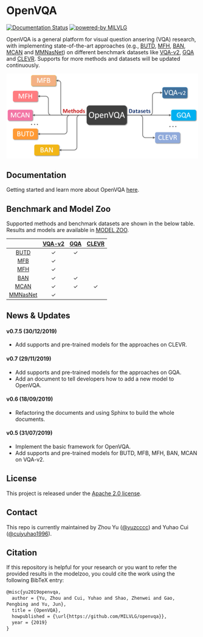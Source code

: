 # OpenVQA

<div>
	<a href="https://openvqa.readthedocs.io/en/latest/?badge=latest"><img alt="Documentation Status" src="https://readthedocs.org/projects/openvqa/badge/?version=latest"/></a>
	<a href="https://github.com/MILVLG"><img alt="powered-by MILVLG" src="https://img.shields.io/badge/powered%20by-MILVLG-orange.svg?style=flat&amp;colorA=E1523D&amp;colorB=007D8A"/></a>
</div>

OpenVQA is a general platform for visual question ansering (VQA) research, with implementing state-of-the-art approaches (e.g., [BUTD](https://arxiv.org/abs/1707.07998), [MFH](https://arxiv.org/abs/1708.03619), [BAN](https://arxiv.org/abs/1805.07932), [MCAN](https://arxiv.org/abs/1906.10770) and [MMNasNet](https://arxiv.org/pdf/2004.12070.pdf)) on different benchmark datasets like [VQA-v2](https://visualqa.org/), [GQA](https://cs.stanford.edu/people/dorarad/gqa/index.html) and [CLEVR](https://cs.stanford.edu/people/jcjohns/clevr/). Supports for more methods and datasets will be updated continuously.



<p align="center">
	<img src="misc/openvqa_overall.png" width="550">
</p>


## Documentation

Getting started and learn more about OpenVQA [here](https://openvqa.readthedocs.io/en/latest/).

## Benchmark and Model Zoo

Supported methods and benchmark datasets are shown in the below table.
Results and models are available in [MODEL ZOO](https://openvqa.readthedocs.io/en/latest/basic/model_zoo.html).

|                                           | [VQA-v2](https://visualqa.org/) | [GQA](https://cs.stanford.edu/people/dorarad/gqa/index.html) | [CLEVR](https://cs.stanford.edu/people/jcjohns/clevr/) |
|:-----------------------------------------:|:-------------------------------:|:------------------------------------------------------------:|:------------------------------------------------------:|
| [BUTD](https://arxiv.org/abs/1707.07998)  | ✓                               |      ✓                                                        |                                                        |
| [MFB](https://arxiv.org/abs/1708.01471v1) | ✓                               |                                                              |                                                        |
| [MFH](https://arxiv.org/abs/1708.03619)   | ✓                               |                                                              |                                                        |
| [BAN](https://arxiv.org/abs/1805.07932)   | ✓                               |       ✓                                                       |                                                        |
| [MCAN](https://arxiv.org/abs/1906.10770)  | ✓                               | ✓                                                            | ✓                                                      |
| [MMNasNet](https://arxiv.org/pdf/2004.12070.pdf)  | ✓                               |                                                             |                                                       |

## News & Updates

#### v0.7.5 (30/12/2019)
- Add supports and pre-trained models for the approaches on CLEVR.

#### v0.7 (29/11/2019)
- Add supports and pre-trained models for the approaches on GQA.
- Add an document to tell developers how to add a new model to OpenVQA.

#### v0.6 (18/09/2019)
- Refactoring the documents and using Sphinx to build the whole documents. 

#### v0.5 (31/07/2019)
- Implement the basic framework for OpenVQA.
- Add supports and pre-trained models for BUTD, MFB, MFH, BAN, MCAN on VQA-v2. 

## License

This project is released under the [Apache 2.0 license](LICENSE).

## Contact

This repo is currently maintained by Zhou Yu ([@yuzcccc](https://github.com/yuzcccc)) and Yuhao Cui ([@cuiyuhao1996](https://github.com/cuiyuhao1996)).

## Citation

If this repository is helpful for your research or you want to refer the provided results in the modelzoo, you could cite the work using the following BibTeX entry:

```
@misc{yu2019openvqa,
  author = {Yu, Zhou and Cui, Yuhao and Shao, Zhenwei and Gao, Pengbing and Yu, Jun},
  title = {OpenVQA},
  howpublished = {\url{https://github.com/MILVLG/openvqa}},
  year = {2019}
}
